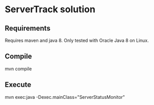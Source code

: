 # ServerTrack solution

## Requirements

Requires maven and java 8. Only tested with Oracle Java 8 on Linux.

## Compile

mvn compile

## Execute

mvn exec:java -Dexec.mainClass="ServerStatusMonitor"

